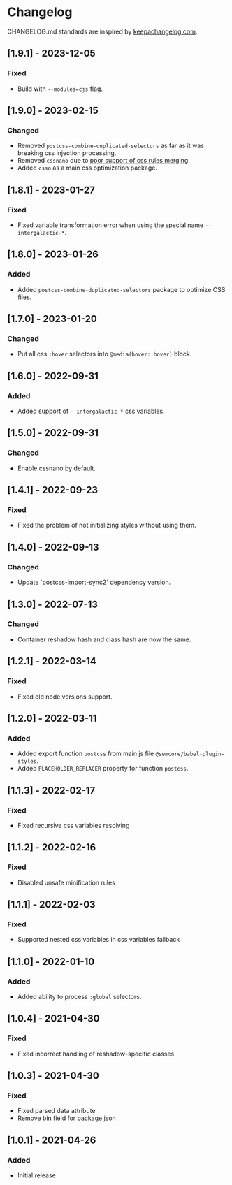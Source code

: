 # Changelog

CHANGELOG.md standards are inspired by [keepachangelog.com](https://keepachangelog.com/en/1.0.0/).

## [1.9.1] - 2023-12-05

### Fixed

- Build with `--modules=cjs` flag.

## [1.9.0] - 2023-02-15

### Changed

- Removed `postcss-combine-duplicated-selectors` as far as it was breaking css injection processing.
- Removed `cssnano` due to [poor support of css rules merging](https://github.com/cssnano/cssnano/issues/805).
- Added `csso` as a main css optimization package.

## [1.8.1] - 2023-01-27

### Fixed

- Fixed variable transformation error when using the special name `--intergalactic-*`.

## [1.8.0] - 2023-01-26

### Added

- Added `postcss-combine-duplicated-selectors` package to optimize CSS files.

## [1.7.0] - 2023-01-20

### Changed

- Put all css `:hover` selectors into `@media(hover: hover)` block.

## [1.6.0] - 2022-09-31

### Added

- Added support of `--intergalactic-*` css variables.

## [1.5.0] - 2022-09-31

### Changed

- Enable cssnano by default.

## [1.4.1] - 2022-09-23

### Fixed

- Fixed the problem of not initializing styles without using them.

## [1.4.0] - 2022-09-13

### Changed

- Update 'postcss-import-sync2' dependency version.

## [1.3.0] - 2022-07-13

### Changed

- Container reshadow hash and class hash are now the same.

## [1.2.1] - 2022-03-14

### Fixed

- Fixed old node versions support.

## [1.2.0] - 2022-03-11

### Added

- Added export function `postcss` from main js file `@semcore/babel-plugin-styles`.
- Added `PLACEHOLDER_REPLACER` property for function `postcss`.

## [1.1.3] - 2022-02-17

### Fixed

- Fixed recursive css variables resolving

## [1.1.2] - 2022-02-16

### Fixed

- Disabled unsafe minification rules

## [1.1.1] - 2022-02-03

### Fixed

- Supported nested css variables in css variables fallback

## [1.1.0] - 2022-01-10

### Added

- Added ability to process `:global` selectors.

## [1.0.4] - 2021-04-30

### Fixed

- Fixed incorrect handling of reshadow-specific classes

## [1.0.3] - 2021-04-30

### Fixed

- Fixed parsed data attribute
- Remove bin field for package.json

## [1.0.1] - 2021-04-26

### Added

- Initial release
